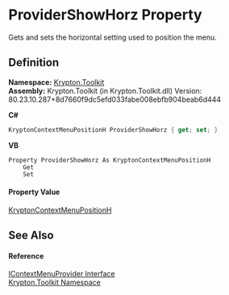 # ProviderShowHorz Property


Gets and sets the horizontal setting used to position the menu.



## Definition
**Namespace:** <a href="79d2eac2-21f4-54ff-7552-b20c33c30600.md">Krypton.Toolkit</a>  
**Assembly:** Krypton.Toolkit (in Krypton.Toolkit.dll) Version: 80.23.10.287+8d7660f9dc5efd033fabe008ebfb904beab6d444

**C#**
``` C#
KryptonContextMenuPositionH ProviderShowHorz { get; set; }
```
**VB**
``` VB
Property ProviderShowHorz As KryptonContextMenuPositionH
	Get
	Set
```



#### Property Value
<a href="e14d503c-1799-70b9-5aed-d1fffac53725.md">KryptonContextMenuPositionH</a>

## See Also


#### Reference
<a href="169231ea-b03a-bb4a-0d84-38bca06f5a4d.md">IContextMenuProvider Interface</a>  
<a href="79d2eac2-21f4-54ff-7552-b20c33c30600.md">Krypton.Toolkit Namespace</a>  
